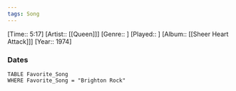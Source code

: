 ```yaml
---
tags: Song  
---
```

[Time:: 5:17]
[Artist:: [[Queen]]]
[Genre:: ]
[Played:: ]
[Album:: [[Sheer Heart Attack]]]
[Year:: 1974]
### Dates
````dataview
TABLE Favorite_Song
WHERE Favorite_Song = "Brighton Rock"
````